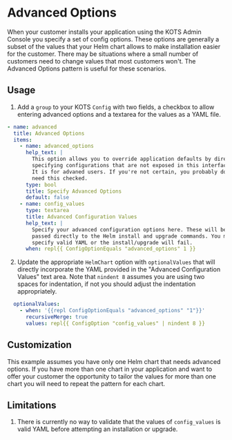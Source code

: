 # Advanced Options

When your customer installs your application using the KOTS Admin Console you
specify a set of config options. These options are generally a subset of the
values that your Helm chart allows to make installation easier for the
customer. There may be situations where a small number of customers need to
change values that most customers won't.  The Advanced Options pattern is
useful for these scenarios.


## Usage

1. Add a `group` to your KOTS `Config` with two fields, a checkbox to allow
   entering advanced options and a textarea for the values as a YAML file.

```yaml
- name: advanced
  title: Advanced Options
  items:
    - name: advanced_options
      help_text: |
        This option allows you to override application defaults by directly
        specifying configurations that are not exposed in this interface.
        It is for advaned users. If you're not certain, you probably do not
        need this checked.
      type: bool
      title: Specify Advanced Options
      default: false
    - name: config_values
      type: textarea
      title: Advanced Configuration Values
      help_text: |
        Specify your advanced configuration options here. These will be
        passed directly to the Helm install and upgrade commands. You must
        specify valid YAML or the install/upgrade will fail.
      when: repl{{ ConfigOptionEquals "advanced_options" 1 }}
```

2. Update the appropriate `HelmChart` option with `optionalValues` that will
   directly incorporate the YAML provided in the "Advanced Configuration
   Values" text area. Note that `nindent 8` assumes you are using two spaces
   for indentation, if not you should adjust the indentation appropriately.

```yaml
  optionalValues:  
    - when: '{{repl ConfigOptionEquals "advanced_options" "1"}}'
      recursiveMerge: true
      values: repl{{ ConfigOption "config_values" | nindent 8 }}
```

## Customization

This example assumes you have only one Helm chart that needs advanced options.
If you have more than one chart in your application and want to offer your
customer the opportunity to tailor the values for more than one chart you will
need to repeat the pattern for each chart.

## Limitations

1. There is currently no way to validate that the values of `config_values` is
   valid YAML before attempting an installation or upgrade.
